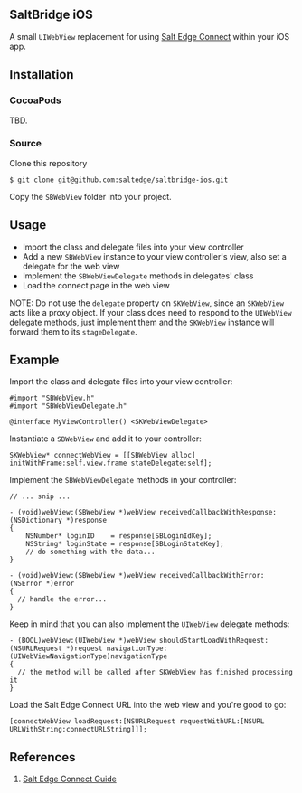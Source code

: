## SaltBridge iOS

A small `UIWebView` replacement for using [Salt Edge Connect](https://docs.saltedge.com/guides/connect/) within your iOS app.

## Installation
### CocoaPods

TBD.

### Source

Clone this repository

`$ git clone git@github.com:saltedge/saltbridge-ios.git`

Copy the `SBWebView` folder into your project.

## Usage

* Import the class and delegate files into your view controller
* Add a new `SBWebView` instance to your view controller's view, also set a delegate for the web view
* Implement the `SBWebViewDelegate` methods in delegates' class
* Load the connect page in the web view

NOTE: Do not use the `delegate` property on `SKWebView`, since an `SKWebView` acts like a proxy object. If your class does need to respond to the `UIWebView` delegate methods, just implement them and the `SKWebView` instance will forward them to its `stageDelegate`.

## Example

Import the class and delegate files into your view controller:

```objc
#import "SBWebView.h"
#import "SBWebViewDelegate.h"
```

```objc
@interface MyViewController() <SKWebViewDelegate>
```

Instantiate a `SBWebView` and add it to your controller:

```objc
SKWebView* connectWebView = [[SBWebView alloc] initWithFrame:self.view.frame stateDelegate:self];
```

Implement the `SBWebViewDelegate` methods in your controller:

```objc
// ... snip ...

- (void)webView:(SBWebView *)webView receivedCallbackWithResponse:(NSDictionary *)response
{
    NSNumber* loginID    = response[SBLoginIdKey];
    NSString* loginState = response[SBLoginStateKey];
    // do something with the data...
}

- (void)webView:(SBWebView *)webView receivedCallbackWithError:(NSError *)error
{
  // handle the error...
}
```

Keep in mind that you can also implement the `UIWebView` delegate methods:

```objc
- (BOOL)webView:(UIWebView *)webView shouldStartLoadWithRequest:(NSURLRequest *)request navigationType:(UIWebViewNavigationType)navigationType
{
  // the method will be called after SKWebView has finished processing it
}
```

Load the Salt Edge Connect URL into the web view and you're good to go:

```objc
[connectWebView loadRequest:[NSURLRequest requestWithURL:[NSURL URLWithString:connectURLString]]];
```

## References

1. [Salt Edge Connect Guide](https://docs.saltedge.com/guides/connect/)

